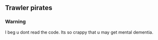 ## Trawler pirates
### Warning
I beg u dont read the code. Its so crappy that u may get mental dementia.
